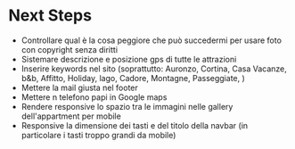 # Next Steps

- Controllare qual è la cosa peggiore che può succedermi per usare foto con copyright senza diritti
- Sistemare descrizione e posizione gps di tutte le attrazioni
- Inserire keywords nel sito (soprattutto: Auronzo, Cortina, Casa Vacanze, b&b, Affitto, Holiday, lago, Cadore, Montagne, Passeggiate, )
- Mettere la mail giusta nel footer
- Mettere n telefono papi in Google maps
- Rendere responsive lo spazio tra le immagini nelle gallery dell'appartment per mobile
- Responsive la dimensione dei tasti e del titolo della navbar (in particolare i tasti troppo grandi da mobile)